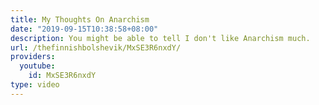 ```yaml
---
title: My Thoughts On Anarchism
date: "2019-09-15T10:38:58+08:00"
description: You might be able to tell I don't like Anarchism much.
url: /thefinnishbolshevik/MxSE3R6nxdY/
providers:
  youtube:
    id: MxSE3R6nxdY
type: video
---
```

